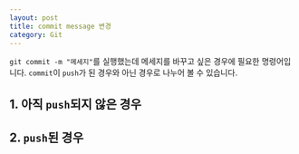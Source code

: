 ```yaml
---
layout: post
title: commit message 변경
category: Git
---
```


`git commit -m "메세지"`를 실행했는데 메세지를 바꾸고 싶은 경우에 필요한 명령어입니다. `commit`이 `push`가 된 경우와 아닌 경우로 나누어 볼 수 있습니다.

## 1. 아직 `push`되지 않은 경우


## 2. `push`된 경우
